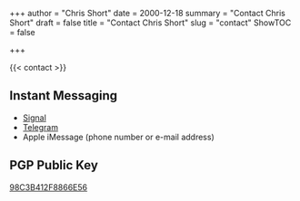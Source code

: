 +++
author = "Chris Short"
date = 2000-12-18
summary = "Contact Chris Short"
draft = false
title = "Contact Chris Short"
slug = "contact"
ShowTOC = false

+++

{{< contact >}}

## Instant Messaging

* [Signal](https://signal.me/#eu/u5Q8-Afgdo9Ytu46c53tpUAbEHOfI2PlrGcQSdg-FkzBR43NajFPFrReCg95icba)
* [Telegram](https://t.me/ChrisShort)
* Apple iMessage (phone number or e-mail address)

## PGP Public Key

[98C3B412F8866E56](https://keys.openpgp.org/search?q=98C3B412F8866E56)
